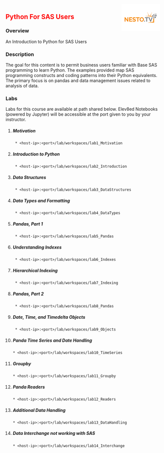 <img align="right" src="./logo-small.png">

<h2><span style="color:red;">Python For SAS Users</span></h2>

### Overview
An Introduction to Python for SAS Users

### Description
The goal for this content is to permit business users familiar with Base SAS programming to learn Python.  The examples provided map SAS programming constructs and coding patterns into their Python equivalents.  The primary focus is on pandas and data management issues related to analysis of data.

### Labs

Labs for this course are available at path shared below. Elev8ed Notebooks (powered by Jupyter) will be accessible at the port given to you by your instructor. 

1. ##### Motivation
		* <host-ip>:<port>/lab/workspaces/lab1_Motivation
2. ##### Introduction to Python
		* <host-ip>:<port>/lab/workspaces/lab2_Introduction
3. ##### Data Structures
		* <host-ip>:<port>/lab/workspaces/lab3_DataStructures
4. ##### Data Types and Formatting
		* <host-ip>:<port>/lab/workspaces/lab4_DataTypes
5. ##### Pandas, Part 1
		* <host-ip>:<port>/lab/workspaces/lab5_Pandas
6. ##### Understanding Indexes
		* <host-ip>:<port>/lab/workspaces/lab6_Indexes
7. ##### Hierarchical Indexing
		* <host-ip>:<port>/lab/workspaces/lab7_Indexing
8. ##### Pandas, Part 2
		* <host-ip>:<port>/lab/workspaces/lab8_Pandas
9. ##### Date, Time, and  Timedelta Objects
		* <host-ip>:<port>/lab/workspaces/lab9_Objects
10. ##### Panda Time Series and Date Handling
		* <host-ip>:<port>/lab/workspaces/lab10_TimeSeries
11. ##### Groupby
		* <host-ip>:<port>/lab/workspaces/lab11_Groupby
12. ##### Panda Readers
		* <host-ip>:<port>/lab/workspaces/lab12_Readers
13. ##### Additional Data Handling
		* <host-ip>:<port>/lab/workspaces/lab13_DataHandling
14. ##### Data Interchange not working with SAS
		* <host-ip>:<port>/lab/workspaces/lab14_Interchange
